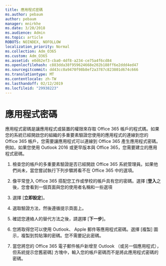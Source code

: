 ```yaml
---
title: 應用程式密碼
ms.author: pebaum
author: pebaum
manager: mnirkhe
ms.date: 3/20/2018
ms.audience: Admin
ms.topic: article
ROBOTS: NOINDEX, NOFOLLOW
localization_priority: Normal
ms.collection: Adm_O365
ms.custom: Adm_O365
ms.assetid: e0d62ef3-cba0-4df8-a234-ce75a4f6cd84
ms.openlocfilehash: c883dda38f959624668e202b188ff6e2ddd4ed47
ms.sourcegitcommit: dd43cc0a9470f98b8ef2a3787c823801d674c666
ms.translationtype: MT
ms.contentlocale: zh-TW
ms.lasthandoff: 02/12/2019
ms.locfileid: "29938223"
---
```

# <a name="app-passwords"></a>應用程式密碼

應用程式密碼是讓應用程式或裝置的權限來存取 Office 365 帳戶的程式碼。如果您的系統已經開啟您的組織的多重要素驗證您使用的應用程式的連線到您的 Office 365 帳戶，您需要讓應用程式可以連線到 Office 365 產生應用程式密碼。例如，如果您使用 Outlook 2016 或更早版本與 Office 365，您需要建立的應用程式密碼。
  
1. 檢查您的帳戶的多重要素驗證是否已經開啟 Office 365 系統管理員。如果他們尚未，當您嘗試執行下列步驟將看不在 Office 365 中的選項。
    
2. 像平常登入 Office 365 搭配您工作或學校的帳戶具有您的密碼。選擇 [**登入**之後，您會看到一個頁面與您的使用者名稱和一些選項 
    
3. 選擇 [**立即設定**]。 
    
4. 選取驗證方法，然後遵循提示頁面上。
    
5. 確認您連絡人的替代方法之後，請選擇 [**下一步**]。 
    
6. 您將取得您可以使用 Outlook、 Apple 郵件等應用程式密碼。選擇 [複製] 圖示，複製到剪貼簿的密碼。您不需要記此密碼。 
    
7. 當您將您的 Office 365 電子郵件帳戶新增至 Outlook （或另一個應用程式），但系統提示您舊密碼] 方塊中，輸入您的帳戶密碼而不是將此應用程式密碼的密碼。 
    

